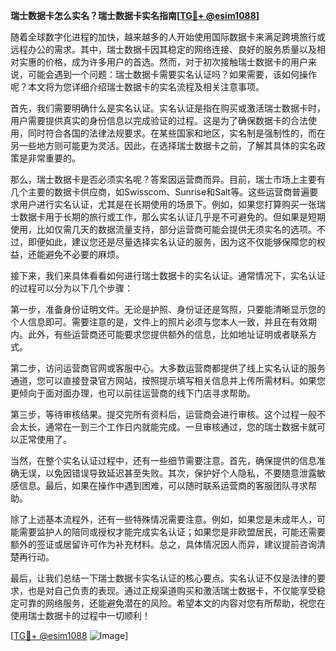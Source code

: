 **瑞士数据卡怎么实名？瑞士数据卡实名指南[[TG💪+ @esim1088](https://t.me/s/esim1088)]**

随着全球数字化进程的加快，越来越多的人开始使用国际数据卡来满足跨境旅行或远程办公的需求。其中，瑞士数据卡因其稳定的网络连接、良好的服务质量以及相对实惠的价格，成为许多用户的首选。然而，对于初次接触瑞士数据卡的用户来说，可能会遇到一个问题：瑞士数据卡需要实名认证吗？如果需要，该如何操作呢？本文将为您详细介绍瑞士数据卡的实名流程及相关注意事项。

首先，我们需要明确什么是实名认证。实名认证是指在购买或激活瑞士数据卡时，用户需要提供真实的身份信息以完成验证的过程。这是为了确保数据卡的合法使用，同时符合各国的法律法规要求。在某些国家和地区，实名制是强制性的，而在另一些地方则可能更为灵活。因此，在选择瑞士数据卡之前，了解其具体的实名政策是非常重要的。

那么，瑞士数据卡是否必须实名呢？答案因运营商而异。目前，瑞士市场上主要有几个主要的数据卡供应商，如Swisscom、Sunrise和Salt等。这些运营商普遍要求用户进行实名认证，尤其是在长期使用的场景下。例如，如果您打算购买一张瑞士数据卡用于长期的旅行或工作，那么实名认证几乎是不可避免的。但如果是短期使用，比如仅需几天的数据流量支持，部分运营商可能会提供无须实名的选项。不过，即便如此，建议您还是尽量选择实名认证的服务，因为这不仅能够保障您的权益，还能避免不必要的麻烦。

接下来，我们来具体看看如何进行瑞士数据卡的实名认证。通常情况下，实名认证的过程可以分为以下几个步骤：

第一步，准备身份证明文件。无论是护照、身份证还是驾照，只要能清晰显示您的个人信息即可。需要注意的是，文件上的照片必须与您本人一致，并且在有效期内。此外，有些运营商还可能要求您提供额外的信息，比如地址证明或者联系方式。

第二步，访问运营商官网或客服中心。大多数运营商都提供了线上实名认证的服务通道，您可以直接登录官方网站，按照提示填写相关信息并上传所需材料。如果您更倾向于面对面办理，也可以前往运营商的线下门店寻求帮助。

第三步，等待审核结果。提交完所有资料后，运营商会进行审核。这个过程一般不会太长，通常在一到三个工作日内就能完成。一旦审核通过，您的瑞士数据卡就可以正常使用了。

当然，在整个实名认证过程中，还有一些细节需要注意。首先，确保提供的信息准确无误，以免因错误导致延迟甚至失败。其次，保护好个人隐私，不要随意泄露敏感信息。最后，如果在操作中遇到困难，可以随时联系运营商的客服团队寻求帮助。

除了上述基本流程外，还有一些特殊情况需要注意。例如，如果您是未成年人，可能需要监护人的陪同或授权才能完成实名认证；如果您是非欧盟居民，可能还需要额外的签证或居留许可作为补充材料。总之，具体情况因人而异，建议提前咨询清楚再行动。

最后，让我们总结一下瑞士数据卡实名认证的核心要点。实名认证不仅是法律的要求，也是对自己负责的表现。通过正规渠道购买和激活瑞士数据卡，不仅能享受稳定可靠的网络服务，还能避免潜在的风险。希望本文的内容对您有所帮助，祝您在使用瑞士数据卡的过程中一切顺利！

[[TG💪+ @esim1088](https://t.me/s/esim1088) ![Image](https://i.postimg.cc/4NQfJmqS/Snipaste-2025-05-13-00-14-12.png)]